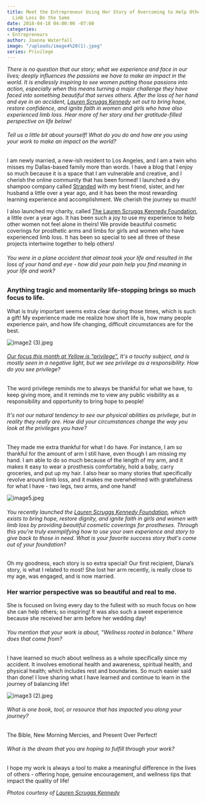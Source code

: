 ```yaml
---
title: Meet the Entrepreneur Using Her Story of Overcoming to Help Other Women with
  Limb Loss Do the Same
date: 2018-04-18 04:00:00 -07:00
categories:
- Entrepreneurs
author: Joanna Waterfall
image: "/uploads/image4%20(1).jpeg"
series: Privilege
---
```


_There is no question that our story; what we experience and face in our lives; deeply influences the passions we have to make an impact in the world. It is endlessly inspiring to see women putting those passions into action, especially when this means turning a major challenge they have faced into something beautiful that serves others. After the loss of her hand and eye in an accident, [Lauren Scruggs Kennedy](http://www.lskfoundation.com/) set out to bring hope, restore confidence, and ignite faith in women and girls who have also experienced limb loss. Hear more of her story and her gratitude-filled perspective on life below!_

###### Tell us a little bit about yourself! What do you do and how are you using your work to make an impact on the world?

I am newly married, a new-ish resident to Los Angeles, and I am a twin who misses my Dallas-based family more than words. I have a blog that I enjoy so much because it is a space that I am vulnerable and creative, and I cherish the online community that has been formed! I launched a dry shampoo company called [Stranded](https://thestrandedshop.com/) with my best friend, sister, and her husband a little over a year ago, and it has been the most rewarding learning experience and accomplishment. We cherish the journey so much! 

I also launched my charity, called [The Lauren Scruggs Kennedy Foundation](http://www.lskfoundation.com/), a little over a year ago. It has been such a joy to use my experience to help other women not feel alone in theirs! We provide beautiful cosmetic coverings for prosthetic arms and limbs for girls and women who have experienced limb loss. It has been so special to see all three of these projects intertwine together to help others!

###### You were in a plane accident that almost took your life and resulted in the loss of your hand and eye - how did your pain help you find meaning in your life and work? 

### Anything tragic and momentarily life-stopping brings so much focus to life. 

What is truly important seems extra clear during those times, which is such a gift! My experience made me realize how short life is, how many people experience pain, and how life changing, difficult circumstances are for the best.

![image2 (3).jpeg](/uploads/image2%20(3).jpeg)

###### [Our focus this month at Yellow is "privilege".](https://yellowco.co/blog/) It's a touchy subject, and is mostly seen in a negative light, but we see privilege as a responsibility. How do you see privilege? 

The word privilege reminds me to always be thankful for what we have, to keep giving more, and it reminds me to view any public visibility as a responsibility and opportunity to bring hope to people!

###### It's not our natural tendency to see our physical abilities as privilege, but in reality they really are. How did your circumstances change the way you look at the privileges you have? 

They made me extra thankful for what I do have. For instance, I am so thankful for the amount of arm I still have, even though I am missing my hand. I am able to do so much because of the length of my arm, and it makes it easy to wear a prosthesis comfortably, hold a baby, carry groceries, and put up my hair. I also hear so many stories that specifically revolve around limb loss, and it makes me overwhelmed with gratefulness for what I have - two legs, two arms,  and one hand!

![image5.jpeg](/uploads/image5.jpeg)

###### You recently launched the [Lauren Scruggs Kennedy Foundation](http://www.lskfoundation.com/), which exists to bring hope, restore dignity, and ignite faith in girls and women with limb loss by providing beautiful cosmetic coverings for prostheses. Through this you're truly exemplifying how to use your own experience and story to give back to those in need. What is your favorite success story that's come out of your foundation? 

Oh my goodness, each story is so extra special! Our first recipient, Diana’s story, is what I related to most! She lost her arm recently, is really close to my age, was engaged, and is now married. 

### Her warrior perspective was so beautiful and real to me. 

She is focused on living every day to the fullest with so much focus on how she can help others; so inspiring! It was also such a sweet experience because she received her arm before her wedding day! 

###### You mention that your work is about, "Wellness rooted in balance." Where does that come from? 

I have learned so much about wellness as a whole specifically since my accident. It involves emotional health and awareness, spiritual health, and physical health; which includes rest and boundaries. So much easier said than done! I love sharing what I have learned and continue to learn in the journey of balancing life!

![image3 (2).jpeg](/uploads/image3%20(2).jpeg)

###### What is one book, tool, or resource that has impacted you along your journey? 

The Bible, New Morning Mercies, and Present Over Perfect! 

###### What is the dream that you are hoping to fulfill through your work? 

I hope my work is always a tool to make a meaningful difference in the lives of others - offering hope, genuine encouragement, and wellness tips that impact the quality of life!  

_Photos courtesy of [Lauren Scruggs Kennedy](https://laurenscruggskennedy.com/)_